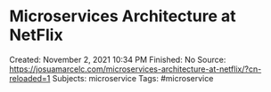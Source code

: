 # Microservices Architecture at NetFlix

Created: November 2, 2021 10:34 PM
Finished: No
Source: https://josuamarcelc.com/microservices-architecture-at-netflix/?cn-reloaded=1
Subjects: microservice
Tags: #microservice